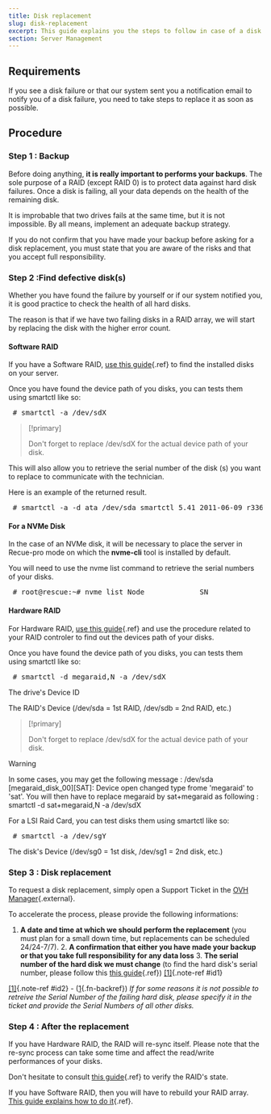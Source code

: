 ```yaml
---
title: Disk replacement
slug: disk-replacement
excerpt: This guide explains you the steps to follow in case of a disk replacement.
section: Server Management
---
```



## Requirements
If you see a disk failure or that our system sent you a notification email to notify you of a disk failure, you need to take steps to replace it as soon as possible.


## Procedure

### Step 1 &#58; Backup
Before doing anything, **it is really important to performs your backups**. The sole purpose of a RAID (except RAID 0) is to protect data against hard disk failures. Once a disk is failing, all your data depends on the health of the remaining disk.

It is improbable that two drives fails at the same time, but it is not impossible. By all means, implement an adequate backup strategy.

If you do not confirm that you have made your backup before asking for a disk replacement, you must state that you are aware of the risks and that you accept full responsibility.


### Step 2 &#58;Find defective disk(s)
Whether you have found the failure by yourself or if our system notified you, it is good practice to check the health of all hard disks.

The reason is that if we have two failing disks in a RAID array, we will start by replacing the disk with the higher error count.


#### Software RAID
If you have a Software RAID, [use this guide](../guide.en-au.md){.ref} to find the installed disks on your server.

Once you have found the device path of you disks, you can tests them using smartctl like so:

<div> <style type="text/css" scoped>span.prompt:before{content:"# ";}</style> <pre class="highlight command-prompt"> <span class="prompt">smartctl -a /dev/sdX</span> </pre></div>

> [!primary]
>
> Don't forget to replace /dev/sdX for the actual device path of your disk.
> 

This will also allow you to retrieve the serial number of the disk (s) you want to replace to communicate with the technician.

Here is an example of the returned result.

<div> <style type="text/css" scoped>span.prompt:before{content:"# ";}</style> <pre class="highlight command-prompt"> <span class="prompt">smartctl -a -d ata /dev/sda</span> <span class="output">smartctl 5.41 2011-06-09 r3365 [x86_64-linux-3.14.32-xxxx-grs-ipv6-64] (local bu                                                                                                                                                             ild)</span> <span class="output">Copyright (C) 2002-11 by Bruce Allen, http://smartmontools.sourceforge.net</span> <span class="blank">&nbsp;</span> <span class="output">=== START OF INFORMATION SECTION ===</span> <span class="output">Device Model:     TOSHIBA DT01ACA050</span> <span class="output">Serial Number:    5329T58NS</span> <span class="output">LU WWN Device Id: 5 000039 ff6d28993</span> <span class="output">Firmware Version: MS1OA750</span> <span class="output">User Capacity:    500 107 862 016 bytes [500 GB]</span> <span class="output">Sector Sizes:     512 bytes logical, 4096 bytes physical</span> <span class="output">Device is:        Not in smartctl database [for details use: -P showall]</span> <span class="output">ATA Version is:   8</span> <span class="output">ATA Standard is:  ATA-8-ACS revision 4</span> <span class="output">Local Time is:    Thu Nov 24 15:51:25 2016 CET</span> <span class="output">SMART support is: Available - device has SMART capability.</span> <span class="output">SMART support is: Enabled</span> </pre></div>

#### For a NVMe Disk
In the case of an NVMe disk, it will be necessary to place the server in Recue-pro mode on which the **nvme-cli** tool is installed by default.

You will need to use the nvme list command to retrieve the serial numbers of your disks.

<div> <style type="text/css" scoped>span.prompt:before{content:"# ";}</style> <pre class="highlight command-prompt"> <span class="prompt">root@rescue:~# nvme list</span> <span class="output">Node             SN                   Model                                    Namespace Usage                      Format           FW Rev</span> <span class="output">---------------- -------------------- ---------------------------------------- --------- -------------------------- ---------------- --------</span> <span class="output">/dev/nvme0n1     CVPF636600YC450RGN   INTEL SSDPE2MX450G7                      1         450.10  GB / 450.10  GB    512   B +  0 B   MDV10253</span> <span class="output">/dev/nvme1n1     CVPF6333002Y450RGN   INTEL SSDPE2MX450G7                      1         450.10  GB / 450.10  GB    512   B +  0 B   MDV10253</span> </pre></div>

#### Hardware RAID
For Hardware RAID, [use this guide](../guide.en-au.md){.ref} and use the procedure related to your RAID controler to find out the devices path of your disks.

Once you have found the device path of you disks, you can tests them using smartctl like so:

<div> <style type="text/css" scoped>span.prompt:before{content:"# ";}</style> <pre class="highlight command-prompt"> <span class="prompt">smartctl -d megaraid,N -a /dev/sdX</span> </pre></div>
The drive's Device ID

The RAID's Device (/dev/sda = 1st RAID, /dev/sdb = 2nd RAID, etc.)



> [!primary]
>
> Don't forget to replace /dev/sdX for the actual device path of your disk.
> 



> [!warning]
>
> In some cases, you may get the following message : /dev/sda [megaraid_disk_00][SAT]: Device open changed type frome 'megaraid' to 'sat'.
> You will then have to replace megaraid by sat+megaraid as following : smartctl -d sat+megaraid,N -a /dev/sdX
> 

For a LSI Raid Card, you can test disks them using smartctl like so:

<div> <style type="text/css" scoped>span.prompt:before{content:"# ";}</style> <pre class="highlight command-prompt"> <span class="prompt">smartctl -a /dev/sgY</span> </pre></div>
The disk's Device (/dev/sg0 = 1st disk, /dev/sg1 = 2nd disk, etc.)


### Step 3 &#58; Disk replacement
To request a disk replacement, simply open a Support Ticket in the [OVH
Manager](https://www.ovh.com/manager/){.external}.

To accelerate the process, please provide the following informations:

1. **A date and time at which we should perform the replacement** (you must plan for a small down time, but replacements can be scheduled 24/24-7/7). 2. **A confirmation that either you have made your backup or that you take full responsibility for any data loss** 3. **The serial number of the hard disk we must change** (to find the hard disk's serial number, please follow this [this guide](../guide.en-au.md){.ref}) [[1]](#id2){.note-ref #id1}

[[1]](#){.note-ref #id2} - ([1](#id1){.fn-backref}) 
<cite>If for some reasons it is not possible to retreive the Serial Number of the failing hard disk, please specify it in the ticket and provide the Serial Numbers of all other disks.</cite>


### Step 4 &#58; After the replacement
If you have Hardware RAID, the RAID will re-sync itself. Please note that the re-sync process can take some time and affect the read/write performances of your disks.

Don't hesitate to consult [this guide](../guide.en-au.md){.ref} to verify the RAID's state.

If you have Software RAID, then you will have to rebuild your RAID array. [This guide explains how to do it](../guide.en-au.md){.ref}.